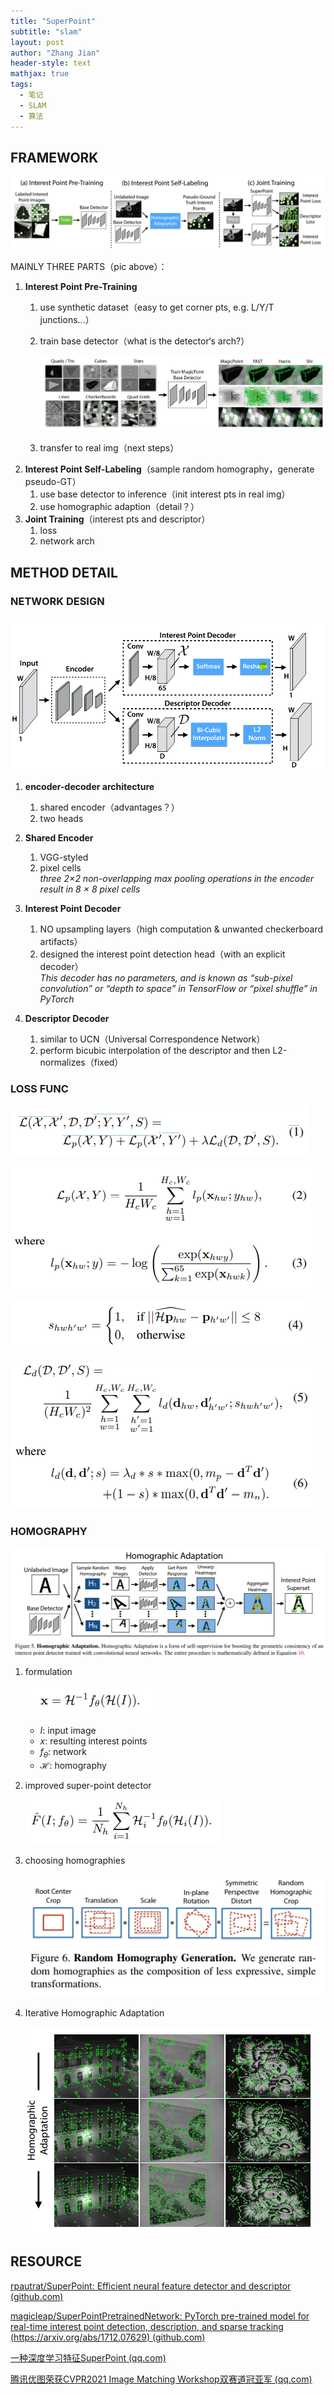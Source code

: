 ```yaml
---
title: "SuperPoint"
subtitle: "slam"
layout: post
author: "Zhang Jian"
header-style: text
mathjax: true
tags:
  - 笔记
  - SLAM
  - 算法
---
```




## FRAMEWORK

<img src="/img/SuperPoint/Untitled.png"/>

MAINLY THREE PARTS（pic above）：

1. **Interest Point Pre-Training**
    1. use synthetic dataset（easy to get corner pts, e.g. L/Y/T junctions...）
    2. train base detector（what is the detector‘s arch?）
        
        ![Untitled](/img/SuperPoint/Untitled%201.png)
        
    3. transfer to real img（next steps）
2. **Interest Point Self-Labeling**（sample random homography，generate pseudo-GT）
    1. use base detector to inference（init interest pts in real img）
    2. use homographic adaption（detail？）
3. **Joint Training**（interest pts and descriptor）
    1. loss
    2. network arch

## METHOD DETAIL

### NETWORK DESIGN

![Untitled](/img/SuperPoint/Untitled%202.png)

1. **encoder-decoder architecture**
    1. shared encoder（advantages？）
    2. two heads
2. **Shared Encoder**
    1. VGG-styled
    2. pixel cells<br>
        *three 2×2 non-overlapping max pooling operations in the encoder result in 8 × 8 pixel cells*
        
3. **Interest Point Decoder**
    1. NO upsampling layers（high computation & unwanted checkerboard artifacts）
    2. designed the interest point detection head（with an explicit decoder）<br>
        *This decoder has no parameters, and is known as “sub-pixel convolution” or “depth to space” in TensorFlow or “pixel shuffle” in PyTorch*
        
4. **Descriptor Decoder**
    1. similar to UCN（Universal Correspondence Network）
    2. perform bicubic interpolation of the descriptor and then L2-normalizes（fixed）

### LOSS FUNC

![Untitled](/img/SuperPoint/Untitled%203.png)

![Untitled](/img/SuperPoint/Untitled%204.png)

![Untitled](/img/SuperPoint/Untitled%205.png)

![Untitled](/img/SuperPoint/Untitled%206.png)

### HOMOGRAPHY

![Untitled](/img/SuperPoint/Untitled%207.png)

1. formulation
    
    ![Untitled](/img/SuperPoint/Untitled%208.png)
    
    - $I$: input image
    - $x$: resulting interest points
    - $f_\theta$: network
    - $\mathcal{H}$: homography
2. improved super-point detector
    
    ![Untitled](/img/SuperPoint/Untitled%209.png)
    
3. choosing homographies
    
    ![Untitled](/img/SuperPoint/Untitled%2010.png)
    
4. Iterative Homographic Adaptation
    
    ![Untitled](/img/SuperPoint/Untitled%2011.png)
    

## RESOURCE

[rpautrat/SuperPoint: Efficient neural feature detector and descriptor (github.com)](https://github.com/rpautrat/SuperPoint)

[magicleap/SuperPointPretrainedNetwork: PyTorch pre-trained model for real-time interest point detection, description, and sparse tracking (https://arxiv.org/abs/1712.07629) (github.com)](https://github.com/magicleap/SuperPointPretrainedNetwork)

[一种深度学习特征SuperPoint (qq.com)](https://mp.weixin.qq.com/s?__biz=MzU1MjY4MTA1MQ==&mid=2247556641&idx=3&sn=507c477626e338f93e629c7bc67a6407&chksm=fbfc3515cc8bbc03d4be35281067f2b93282e2787aa2083fea4d758d32cdde585ede01f078e5&mpshare=1&scene=1&srcid=0508mLjY0t6SdpEJSovTUkFC&sharer_sharetime=1652000972058&sharer_shareid=8fc6565eaeb0553c536a46e389bd4b3c&exportkey=AXNV3GF3KmHW0dBwyHdkE4U%3D&acctmode=0&pass_ticket=GoAvLPAMJyQPVPWlgh%2F6WcehnYBWuXQ3qhJNBqnP6qswP7WxGeu5spDAW73lYIK%2F&wx_header=0#rd)

[腾讯优图荣获CVPR2021 Image Matching Workshop双赛道冠亚军 (qq.com)](https://mp.weixin.qq.com/s?__biz=MzA3OTQ5OTk5MQ==&mid=2655175019&idx=1&sn=21eb3f5e21d3c57250ce51a7731a1839&chksm=8404e6d3b3736fc5ea5c8cd60c052f4ceb24a0203ecf6337811675a6caba0b297be6e5f5be66&mpshare=1&scene=1&srcid=0508A3foCMJzP2UlQzzn0hny&sharer_sharetime=1652001514709&sharer_shareid=8fc6565eaeb0553c536a46e389bd4b3c&exportkey=Aaj6tMgtk%2FqkmGtK5bp1y%2Fk%3D&acctmode=0&pass_ticket=GoAvLPAMJyQPVPWlgh%2F6WcehnYBWuXQ3qhJNBqnP6qswP7WxGeu5spDAW73lYIK%2F&wx_header=0#rd)